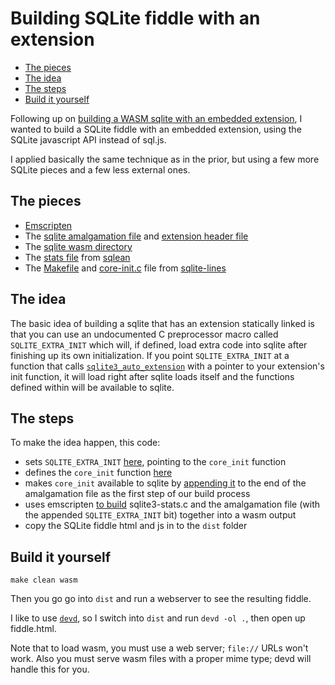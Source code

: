 # Building SQLite fiddle with an extension

- [The pieces](#the-pieces)
- [The idea](#the-idea)
- [The steps](#the-steps)
- [Build it yourself](#build-it-yourself)

Following up on [building a WASM sqlite with an embedded
extension](https://github.com/llimllib/wasm_sqlite_with_stats/), I wanted to
build a SQLite fiddle with an embedded extension, using the SQLite javascript
API instead of sql.js.

I applied basically the same technique as in the prior, but using a few more
SQLite pieces and a few less external ones.

## The pieces

- [Emscripten](https://emscripten.org/)
- The [sqlite amalgamation file](https://www.sqlite.org/amalgamation.html) and
  [extension header
  file](https://github.com/sqlite/sqlite/blob/master/src/sqlite3ext.h)
- The [sqlite wasm directory](https://github.com/sqlite/sqlite/tree/master/ext/wasm)
- The [stats
  file](https://github.com/nalgeon/sqlean/blob/main/src/sqlite3-stats.c) from
  [sqlean](https://github.com/nalgeon/sqlean)
- The [Makefile](https://github.com/asg017/sqlite-lines/blob/main/Makefile) and
  [core-init.c](https://github.com/asg017/sqlite-lines/blob/main/core_init.c)
  file from [sqlite-lines](https://github.com/asg017/sqlite-lines)

## The idea

The basic idea of building a sqlite that has an extension statically linked is
that you can use an undocumented C preprocessor macro called
`SQLITE_EXTRA_INIT` which will, if defined, load extra code into sqlite after
finishing up its own initialization. If you point `SQLITE_EXTRA_INIT` at a
function that calls
[`sqlite3_auto_extension`](https://www.sqlite.org/c3ref/auto_extension.html)
with a pointer to your extension's init function, it will load right after
sqlite loads itself and the functions defined within will be available to
sqlite.

## The steps

To make the idea happen, this code:

- sets `SQLITE_EXTRA_INIT` [here](https://github.com/llimllib/wasm_sqlite_with_stats/blob/83bdf9e1bf6808590a281d8f2d32cafafa750b33/Makefile#L13), pointing to the `core_init` function
- defines the `core_init` function [here](https://github.com/llimllib/wasm_sqlite_with_stats/blob/83bdf9e1bf6808590a281d8f2d32cafafa750b33/core_init.c)
- makes `core_init` available to sqlite by [appending it](https://github.com/llimllib/wasm_sqlite_with_stats/blob/83bdf9e1bf6808590a281d8f2d32cafafa750b33/Makefile#L52) to the end of the amalgamation file as the first step of our build process
- uses emscripten [to build](https://github.com/llimllib/wasm_sqlite_with_stats/blob/83bdf9e1bf6808590a281d8f2d32cafafa750b33/Makefile#L38) sqlite3-stats.c and the amalgamation file (with the appended `SQLITE_EXTRA_INIT` bit) together into a wasm output
- copy the SQLite fiddle html and js in to the `dist` folder

## Build it yourself

`make clean wasm`

Then you go go into `dist` and run a webserver to see the resulting fiddle.

I like to use [`devd`](https://github.com/cortesi/devd), so I switch into
`dist` and run `devd -ol .`, then open up fiddle.html.

Note that to load wasm, you must use a web server; `file://` URLs won't work.
Also you must serve wasm files with a proper mime type; devd will handle this
for you.
